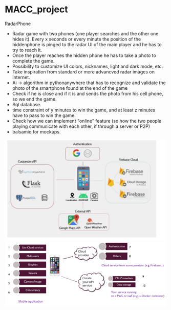 # MACC_project

RadarPhone

- Radar game with two phones (one player searches and the other one hides it). Every x seconds or every minute the position of the hiddenphone is pinged to the radar UI of the main player and he has to try to reach it.
- Once the player reaches the hidden phone he has to take a photo to complete the game.
- Possibility to customize UI colors, nicknames, light and dark mode, etc.
- Take inspiration from standard or more advancved radar images on internet.
- Ai -> algorithm in pythonanywhere that has to recognize and validate the photo of the smartphone found at the end of the game
- Check if he is close and if it is and sends the photo from his cell phone, so we end the game.
- Sql database.
- time constraint of y minutes to win the game, and at least z minutes have to pass to win the game.
- Check how we can implement "online" feature (so how the two people playing communicate with each other, if through a server or P2P)
- balsamiq for mockups.
  
![](image.png)
![](image1.png)
